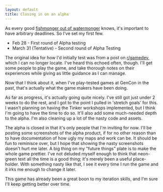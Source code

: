 ```yaml
---
layout: default
title: Closing in on an alpha
---
```


As every good [fishmonger out of watermonger](http://www.youtube.com/watch?v=MXiQSxQ4Q6w#t=379) knows, it's important to have arbitrary deadlines. So I've set my first few.

* Feb 28 - First round of Alpha testing
* March 31 (Tentative) - Second round of Alpha Testing

The original idea for how I'd initially test was from a post on [r/gamedev](http://gamedev.reddit.com), which I can no longer locate. I've heard this echoed often, though. I'll get some people to play the game, and take thorough notes on their experiences while giving as little guidance as I can manage.

Now that I think about it, when I've play-tested games at GenCon in the past, that's actually what the game makers have been doing.

As far as progress, it's actually going quite nicely. I've still got just under 2 weeks to do the rest, and I got to the point I pulled in 'stretch goals' for this. I wasn't planning on having the Tinker workshops implemented, but I think I'm going to have the time to do so. It'll also add some much-needed depth to the alpha. I'm also cleaning up a lot of the nasty code and assets.

The alpha is closed in that it's only people that I'm inviting for now. I'll be posting some screenshots of the alpha product, if for no other reason than to have documentation of how ugly my maps and work can be. It should be fun to reminisce over, but I hope that showing the nasty screenshots doesn't hurt me later. A big thing on my "future things" plate is to make the whole game prettier. I've not deluded myself enough to think that neon-green text all the time is a good thing; it's merely been a useful place-holder. With something nasty like that, I see it every time I run the game and it irks me enough to change it later.

This game has already been a great boon to my iteration skills, and I'm sure I'll keep getting better over time.